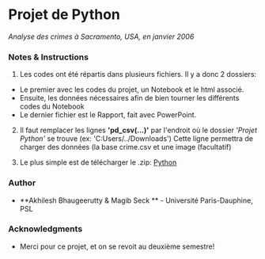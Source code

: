 # Projet de Python

*Analyse des crimes à Sacramento, USA, en janvier 2006*


### Notes & Instructions
1. Les codes ont été répartis dans plusieurs fichiers. Il y a donc 2 dossiers:
  * Le premier avec les codes du projet, un Notebook et le html associé.
  * Ensuite, les données nécessaires afin de bien tourner les différents codes du Notebook
  * Le dernier fichier est le Rapport, fait avec PowerPoint. 

2. Il faut remplacer les lignes **'pd_csv(...)'** par l'endroit où le dossier *'Projet Python'* se trouve (ex: 'C:Users/../Downloads')
Cette ligne permettra de charger des données (la base crime.csv et une image (facultatif) 

4. Le plus simple est de télécharger le .zip: [Python](https://github.com/akhileshbhaugeerutty/pythonista/archive/master.zip)

### Author

* **Akhilesh Bhaugeerutty & Magib Seck ** - Université Paris-Dauphine, PSL


### Acknowledgments
* Merci pour ce projet, et on se revoit au deuxième semestre!
